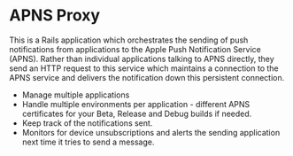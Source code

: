 # APNS Proxy

This is a Rails application which orchestrates the sending of push notifications
from applications to the Apple Push Notification Service (APNS). Rather than 
individual applications talking to APNS directly, they send an HTTP request to
this service which maintains a connection to the APNS service and delivers
the notification down this persistent connection.

* Manage multiple applications
* Handle multiple environments per application - different APNS certificates
  for your Beta, Release and Debug builds if needed.
* Keep track of the notifications sent.
* Monitors for device unsubscriptions and alerts the sending application next
  time it tries to send a message.
